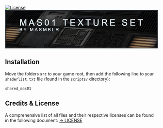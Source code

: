 [![License](https://img.shields.io/badge/License-CC%20BY--NC--ND%204.0-lightgrey.svg)](docs/licenses/CreativeCommons_CC-BY-NC-ND-4.0.txt)  
![preview](docs/images/header.jpg)


## Installation

Move the folders **`src`** to your game root, then add the following line to your `shaderlist.txt` file (found in the `scripts/` directory):

```
shared_mas01
```


## Credits & License
A comprehensive list of all files and their respective licenses can be found in the following document:
[→ LICENSE](LICENSE)
